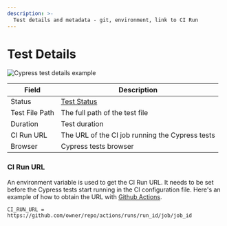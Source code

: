 ```yaml
---
description: >-
  Test details and metadata - git, environment, link to CI Run
---
```


# Test Details

![Cypress test details example](../.gitbook/assets/cypress-test-details.png)

| Field             | Description                                                          |
| ----------------- | -------------------------------------------------------------------- |
| Status            | [Test Status](test-status.md "mention")                              |
| Test File Path    | The full path of the test file                                       |
| Duration          | Test duration                                                        |
| CI Run URL        | The URL of the CI job running the Cypress tests                      |
| Browser           | Cypress tests browser                                                |

### CI Run URL

An environment variable is used to get the CI Run URL. It needs to be set before the Cypress tests start running in the CI configuration file. Here's an example of how to obtain the URL with [Github Actions](https://currents.dev/posts/github-actions-cypress-job-url).

```
CI_RUN_URL = https://github.com/owner/repo/actions/runs/run_id/job/job_id
```
